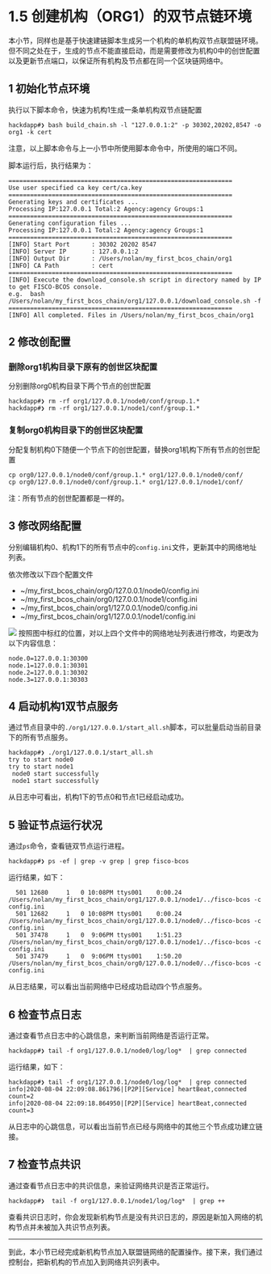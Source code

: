 # 1.5 创建机构（ORG1）的双节点链环境

本小节，同样也是基于快速建链脚本生成另一个机构的单机构双节点联盟链环境。但不同之处在于，生成的节点不能直接启动，而是需要修改为机构0中的创世配置以及更新节点端口，以保证所有机构及节点都在同一个区块链网络中。

## 1 初始化节点环境

执行以下脚本命令，快速为机构1生成一条单机构双节点链配置

```
hackdapp#❯ bash build_chain.sh -l "127.0.0.1:2" -p 30302,20202,8547 -o org1 -k cert
```

注意，以上脚本命令与上一小节中所使用脚本命令中，所使用的端口不同。

脚本运行后，执行结果为：

```
==============================================================
Use user specified ca key cert/ca.key
==============================================================
Generating keys and certificates ...
Processing IP:127.0.0.1 Total:2 Agency:agency Groups:1
==============================================================
Generating configuration files ...
Processing IP:127.0.0.1 Total:2 Agency:agency Groups:1
==============================================================
[INFO] Start Port      : 30302 20202 8547
[INFO] Server IP       : 127.0.0.1:2
[INFO] Output Dir      : /Users/nolan/my_first_bcos_chain/org1
[INFO] CA Path         : cert
==============================================================
[INFO] Execute the download_console.sh script in directory named by IP to get FISCO-BCOS console.
e.g.  bash /Users/nolan/my_first_bcos_chain/org1/127.0.0.1/download_console.sh -f
==============================================================
[INFO] All completed. Files in /Users/nolan/my_first_bcos_chain/org1
```

## 2 修改创配置

### 删除org1机构目录下原有的创世区块配置

分别删除org0机构目录下两个节点的创世配置

```
hackdapp#❯ rm -rf org1/127.0.0.1/node0/conf/group.1.*
hackdapp#❯ rm -rf org1/127.0.0.1/node1/conf/group.1.*
```

### 复制org0机构目录下的创世区块配置

分配复制机构0下随便一个节点下的创世配置，替换org1机构下所有节点的创世配置

```
cp org0/127.0.0.1/node0/conf/group.1.* org1/127.0.0.1/node0/conf/
cp org0/127.0.0.1/node0/conf/group.1.* org1/127.0.0.1/node1/conf/
```

注：所有节点的创世配置都是一样的。

## 3 修改网络配置

分别编辑机构0、机构1下的所有节点中的`config.ini`文件，更新其中的网络地址列表。

依次修改以下四个配置文件

- ~/my_first_bcos_chain/org0/127.0.0.1/node0/config.ini
- ~/my_first_bcos_chain/org0/127.0.0.1/node1/config.ini
- ~/my_first_bcos_chain/org1/127.0.0.1/node0/config.ini
- ~/my_first_bcos_chain/org1/127.0.0.1/node1/config.ini

![](http://cdn.hackdapp.com/2020-08-04-135531.jpg)
按照图中标红的位置，对以上四个文件中的网络地址列表进行修改，均更改为以下内容信息：

```
node.0=127.0.0.1:30300
node.1=127.0.0.1:30301
node.2=127.0.0.1:30302
node.3=127.0.0.1:30303
```

## 4  启动机构1双节点服务

通过节点目录中的`./org1/127.0.0.1/start_all.sh`脚本，可以批量启动当前目录下的所有节点服务。

```
hackdapp#❯ ./org1/127.0.0.1/start_all.sh
try to start node0
try to start node1
 node0 start successfully
 node1 start successfully
```

从日志中可看出，机构1下的节点0和节点1已经启动成功。

## 5 验证节点运行状况

通过`ps`命令，查看链双节点运行进程。

```
hackdapp#❯ ps -ef | grep -v grep | grep fisco-bcos
```

运行结果，如下：

```
  501 12680     1   0 10:08PM ttys001    0:00.24 /Users/nolan/my_first_bcos_chain/org1/127.0.0.1/node1/../fisco-bcos -c config.ini
  501 12682     1   0 10:08PM ttys001    0:00.24 /Users/nolan/my_first_bcos_chain/org1/127.0.0.1/node0/../fisco-bcos -c config.ini
  501 37478     1   0  9:06PM ttys001    1:51.23 /Users/nolan/my_first_bcos_chain/org0/127.0.0.1/node1/../fisco-bcos -c config.ini
  501 37479     1   0  9:06PM ttys001    1:50.20 /Users/nolan/my_first_bcos_chain/org0/127.0.0.1/node0/../fisco-bcos -c config.ini
```

从日志结果，可以看出当前网络中已经成功启动四个节点服务。

## 6 检查节点日志

通过查看节点日志中的心跳信息，来判断当前网络是否运行正常。

```
hackdapp#❯ tail -f org1/127.0.0.1/node0/log/log*  | grep connected
```

运行结果，如下：

```
hackdapp#❯ tail -f org1/127.0.0.1/node0/log/log*  | grep connected
info|2020-08-04 22:09:08.861796|[P2P][Service] heartBeat,connected count=2
info|2020-08-04 22:09:18.864950|[P2P][Service] heartBeat,connected count=3
```

从日志中的心跳信息，可以看出当前节点已经与网络中的其他三个节点成功建立链接。

## 7 检查节点共识

通过查看节点日志中的共识信息，来验证网络共识是否正常运行。

```
hackdapp#❯  tail -f org1/127.0.0.1/node1/log/log*  | grep ++
```

查看共识日志时，你会发现新机构节点是没有共识日志的，原因是新加入网络的机构节点并未被加入共识节点列表。

----

到此，本小节已经完成新机构节点加入联盟链网络的配置操作。接下来，我们通过控制台，把新机构的节点加入到网络共识列表中。
